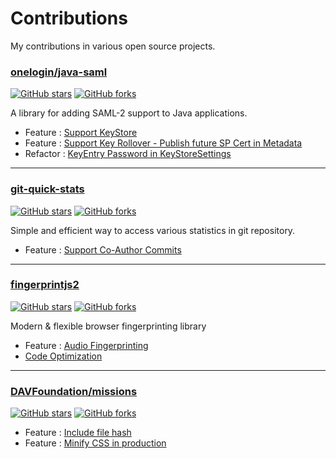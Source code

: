 # Contributions
My contributions in various open source projects.

### [onelogin/java-saml](https://github.com/onelogin/java-saml)
[![GitHub stars](https://img.shields.io/github/stars/onelogin/java-saml.svg?style=social&label=Star&maxAge=2592000)](https://github.com/onelogin/java-saml)  [![GitHub forks](https://img.shields.io/github/forks/onelogin/java-saml.svg?style=social&label=Fork&maxAge=2592000)](https://GitHub.com/onelogin/java-saml/network/)  

A library for adding SAML-2 support to Java applications.
- Feature : [Support KeyStore](https://github.com/onelogin/java-saml/pull/241)
- Feature : [Support Key Rollover - Publish future SP Cert in Metadata](https://github.com/onelogin/java-saml/pull/240)
- Refactor : [KeyEntry Password in KeyStoreSettings](https://github.com/onelogin/java-saml/pull/243)

---
### [git-quick-stats](https://github.com/arzzen/git-quick-stats)
[![GitHub stars](https://img.shields.io/github/stars/arzzen/git-quick-stats.svg?style=social&label=Star&maxAge=2592000)](https://github.com/arzzen/git-quick-stats)   [![GitHub forks](https://img.shields.io/github/forks/arzzen/git-quick-stats.svg?style=social&label=Fork&maxAge=2592000)](https://GitHub.com/arzzen/git-quick-stats/network/)  

Simple and efficient way to access various statistics in git repository.
- Feature : [Support Co-Author Commits](https://github.com/arzzen/git-quick-stats/pull/80)

---
### [fingerprintjs2](https://github.com/Valve/fingerprintjs2)
[![GitHub stars](https://img.shields.io/github/stars/Valve/fingerprintjs2.svg?style=social&label=Star&maxAge=2592000)](https://github.com/Valve/fingerprintjs2)   [![GitHub forks](https://img.shields.io/github/forks/Valve/fingerprintjs2.svg?style=social&label=Fork&maxAge=2592000)](https://GitHub.com/Valve/fingerprintjs2/network/)  

Modern & flexible browser fingerprinting library
- Feature : [Audio Fingerprinting](https://github.com/Valve/fingerprintjs2/pull/330/files)
- [Code Optimization](https://github.com/Valve/fingerprintjs2/commit/f6c39229228831ffb7d84592e0529633f25c0c65)

---
### [DAVFoundation/missions](https://github.com/DAVFoundation/missions)
[![GitHub stars](https://img.shields.io/github/stars/DAVFoundation/missions.svg?style=social&label=Star&maxAge=2592000)](https://github.com/DAVFoundation/missions)   [![GitHub forks](https://img.shields.io/github/forks/DAVFoundation/missions.svg?style=social&label=Fork&maxAge=2592000)](https://GitHub.com/DAVFoundation/missions/network/)  

- Feature : [Include file hash](https://github.com/DAVFoundation/missions/pull/86)
- Feature : [Minify CSS in production](https://github.com/DAVFoundation/missions/pull/79)
